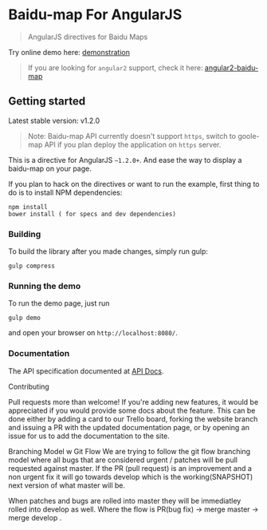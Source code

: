 # Baidu-map For AngularJS

> AngularJS directives for Baidu Maps

Try online demo here: [demonstration](http://leftstick.github.io/BaiduMapForAngularJS/)

>If you are looking for `angular2` support, check it here: [angular2-baidu-map](https://github.com/cheng-jie/angular2-baidu-map)

## Getting started

Latest stable version: v1.2.0
> Note: Baidu-map API currently doesn't support `https`, switch to goole-map API if you plan deploy the application on `https` server.

This is a directive for AngularJS `~1.2.0+`. And ease the way to display a baidu-map on your page.

If you plan to hack on the directives or want to run the example, first thing to do is to install NPM dependencies:

```shell
npm install
bower install ( for specs and dev dependencies)
```

### Building
To build the library after you made changes, simply run gulp:

```shell
gulp compress
```

### Running the demo
To run the demo page, just run

```shell
gulp demo
```

and open your browser on `http://localhost:8080/`.

### Documentation
The API specification documented at [API Docs](https://github.com/leftstick/BaiduMapForAngularJS/blob/1.x/docs/APIDocs.md).



Contributing

Pull requests more than welcome! If you're adding new features, it would be appreciated if you would provide some docs about the feature. This can be done either by adding a card to our Trello board, forking the website branch and issuing a PR with the updated documentation page, or by opening an issue for us to add the documentation to the site.

Branching Model w Git Flow We are trying to follow the git flow branching model where all bugs that are considered urgent / patches will be pull requested against master. If the PR (pull request) is an improvement and a non urgent fix it will go towards develop which is the working(SNAPSHOT) next version of what master will be.

When patches and bugs are rolled into master they will be immediatley rolled into develop as well. Where the flow is PR(bug fix) -> merge master -> merge develop .
